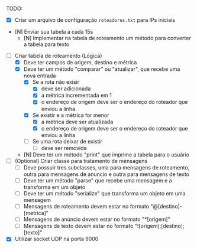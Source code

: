 TODO:

- [x] Criar um arquivo de configuração `roteadores.txt` para IPs iniciais
- [N] Enviar sua tabela a cada 15s
  - [N] Implementar na tabela de roteamento um método para converter a tabela para texto
- [ ] Criar tabela de roteamento (Lógica)
  - [x] Deve ter campos de origem, destino e métrica
  - [x] Deve ter um método "comparar" ou "atualizar", que recebe uma nova entrada
    - [x] Se a rota não exisir
      - [x] deve ser adicionada
      - [x] a métrica incrementada em 1
      - [x] o endereço de origem deve ser o endereço do roteador que enviou a linha
    - [x] Se existir e a métrica for menor
      - [x] a métrica deve ser atualizada
      - [x] o endereço de origem deve ser o endereço do roteador que enviou a linha
    - [ ] Se uma rota deixar de existir
      - [ ] deve ser removida
  - [N] Deve ter um método "print" que imprime a tabela para o usuário
- [ ] (Optional) Criar classe para tratamento de mensagens
  - [ ] Deve possuir tres subclasses, uma para mensagens de roteamento, outra para mensagens de anuncio e outra para mensagens de texto
  - [ ] Deve ter um método "parse" que recebe uma mensagem e a transforma em um objeto
  - [ ] Deve ter um método "serialize" que transforma um objeto em uma mensagem
  - [ ] Mensagens de roteamento devem estar no formato "@[destino]-[metrica]"
  - [ ] Mensagens de anúncio devem estar no formato "*[origem]"
  - [ ] Mensagens de texto devem estar no formato "![origem];[destino];[texto]"
- [x] Utilizar socket UDP na porta 9000
